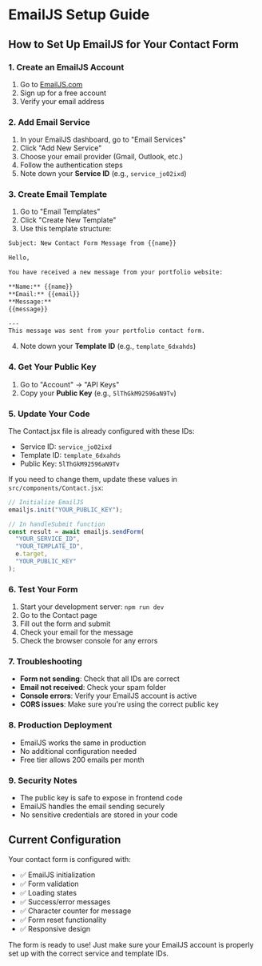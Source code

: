 # EmailJS Setup Guide

## How to Set Up EmailJS for Your Contact Form

### 1. Create an EmailJS Account
1. Go to [EmailJS.com](https://www.emailjs.com/)
2. Sign up for a free account
3. Verify your email address

### 2. Add Email Service
1. In your EmailJS dashboard, go to "Email Services"
2. Click "Add New Service"
3. Choose your email provider (Gmail, Outlook, etc.)
4. Follow the authentication steps
5. Note down your **Service ID** (e.g., `service_jo02ixd`)

### 3. Create Email Template
1. Go to "Email Templates"
2. Click "Create New Template"
3. Use this template structure:

```html
Subject: New Contact Form Message from {{name}}

Hello,

You have received a new message from your portfolio website:

**Name:** {{name}}
**Email:** {{email}}
**Message:**
{{message}}

---
This message was sent from your portfolio contact form.
```

4. Note down your **Template ID** (e.g., `template_6dxahds`)

### 4. Get Your Public Key
1. Go to "Account" → "API Keys"
2. Copy your **Public Key** (e.g., `5lThGkM92596aN9Tv`)

### 5. Update Your Code
The Contact.jsx file is already configured with these IDs:
- Service ID: `service_jo02ixd`
- Template ID: `template_6dxahds`
- Public Key: `5lThGkM92596aN9Tv`

If you need to change them, update these values in `src/components/Contact.jsx`:

```javascript
// Initialize EmailJS
emailjs.init("YOUR_PUBLIC_KEY");

// In handleSubmit function
const result = await emailjs.sendForm(
  "YOUR_SERVICE_ID",
  "YOUR_TEMPLATE_ID",
  e.target,
  "YOUR_PUBLIC_KEY"
);
```

### 6. Test Your Form
1. Start your development server: `npm run dev`
2. Go to the Contact page
3. Fill out the form and submit
4. Check your email for the message
5. Check the browser console for any errors

### 7. Troubleshooting
- **Form not sending**: Check that all IDs are correct
- **Email not received**: Check your spam folder
- **Console errors**: Verify your EmailJS account is active
- **CORS issues**: Make sure you're using the correct public key

### 8. Production Deployment
- EmailJS works the same in production
- No additional configuration needed
- Free tier allows 200 emails per month

### 9. Security Notes
- The public key is safe to expose in frontend code
- EmailJS handles the email sending securely
- No sensitive credentials are stored in your code

## Current Configuration
Your contact form is configured with:
- ✅ EmailJS initialization
- ✅ Form validation
- ✅ Loading states
- ✅ Success/error messages
- ✅ Character counter for message
- ✅ Form reset functionality
- ✅ Responsive design

The form is ready to use! Just make sure your EmailJS account is properly set up with the correct service and template IDs. 
